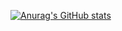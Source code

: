 [![Anurag's GitHub stats](https://github-readme-stats.vercel.app/api?username=yagoAribeiro)](https://github.com/anuraghazra/github-readme-stats&show_icons=true&theme=tokyonight)

